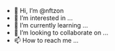 - 👋 Hi, I’m @nftzon
- 👀 I’m interested in ...
- 🌱 I’m currently learning ...
- 💞️ I’m looking to collaborate on ...
- 📫 How to reach me ...

<!---
nftzon/nftzon is a ✨ special ✨ repository because its `README.md` (this file) appears on your GitHub profile.
You can click the Preview link to take a look at your changes.
--->
